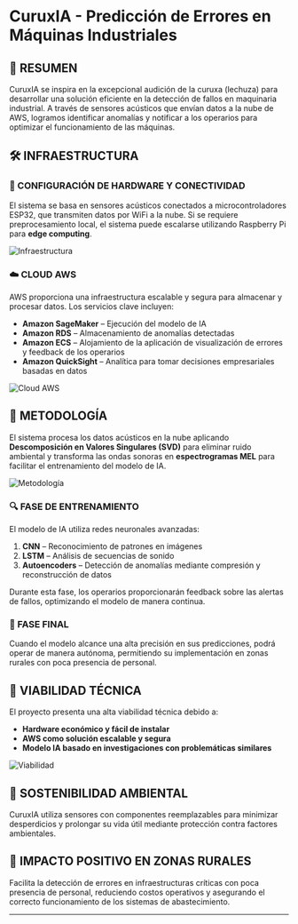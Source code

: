 # CuruxIA - Predicción de Errores en Máquinas Industriales

## 📌 RESUMEN

CuruxIA se inspira en la excepcional audición de la curuxa (lechuza) para desarrollar una solución eficiente en la detección de fallos en maquinaria industrial. A través de sensores acústicos que envían datos a la nube de AWS, logramos identificar anomalías y notificar a los operarios para optimizar el funcionamiento de las máquinas.

## 🛠 INFRAESTRUCTURA

### 🔧 CONFIGURACIÓN DE HARDWARE Y CONECTIVIDAD

El sistema se basa en sensores acústicos conectados a microcontroladores ESP32, que transmiten datos por WiFi a la nube. Si se requiere preprocesamiento local, el sistema puede escalarse utilizando Raspberry Pi para **edge computing**.

![Infraestructura](attachment:5283ef65-8c53-45fa-a92e-a53f9682af5f:Captura_de_pantalla_1-4-2025_13416_docs.google.com.jpeg)

### ☁️ CLOUD AWS

AWS proporciona una infraestructura escalable y segura para almacenar y procesar datos. Los servicios clave incluyen:

- **Amazon SageMaker** – Ejecución del modelo de IA
- **Amazon RDS** – Almacenamiento de anomalías detectadas
- **Amazon ECS** – Alojamiento de la aplicación de visualización de errores y feedback de los operarios
- **Amazon QuickSight** – Analítica para tomar decisiones empresariales basadas en datos

![Cloud AWS](attachment:5283ef65-8c53-45fa-a92e-a53f9682af5f:Captura_de_pantalla_1-4-2025_13416_docs.google.com.jpeg)

## 🤖 METODOLOGÍA

El sistema procesa los datos acústicos en la nube aplicando **Descomposición en Valores Singulares (SVD)** para eliminar ruido ambiental y transforma las ondas sonoras en **espectrogramas MEL** para facilitar el entrenamiento del modelo de IA.

![Metodología](attachment:4381e6f2-2387-4a4e-9410-b10316beb88a:Captura_de_pantalla_1-4-2025_134124_docs.google.com.jpeg)

### 🔍 FASE DE ENTRENAMIENTO

El modelo de IA utiliza redes neuronales avanzadas:

1. **CNN** – Reconocimiento de patrones en imágenes
2. **LSTM** – Análisis de secuencias de sonido
3. **Autoencoders** – Detección de anomalías mediante compresión y reconstrucción de datos

Durante esta fase, los operarios proporcionarán feedback sobre las alertas de fallos, optimizando el modelo de manera continua.

### 🚀 FASE FINAL

Cuando el modelo alcance una alta precisión en sus predicciones, podrá operar de manera autónoma, permitiendo su implementación en zonas rurales con poca presencia de personal.

## 🔬 VIABILIDAD TÉCNICA

El proyecto presenta una alta viabilidad técnica debido a:

- **Hardware económico y fácil de instalar**
- **AWS como solución escalable y segura**
- **Modelo IA basado en investigaciones con problemáticas similares**

![Viabilidad](attachment:fc7743d7-bf06-4787-a3f0-7b1ce4933b3c:Captura_de_pantalla_1-4-2025_134139_docs.google.com.jpeg)

## 🌱 SOSTENIBILIDAD AMBIENTAL

CuruxIA utiliza sensores con componentes reemplazables para minimizar desperdicios y prolongar su vida útil mediante protección contra factores ambientales.

## 🏡 IMPACTO POSITIVO EN ZONAS RURALES

Facilita la detección de errores en infraestructuras críticas con poca presencia de personal, reduciendo costos operativos y asegurando el correcto funcionamiento de los sistemas de abastecimiento.

---

